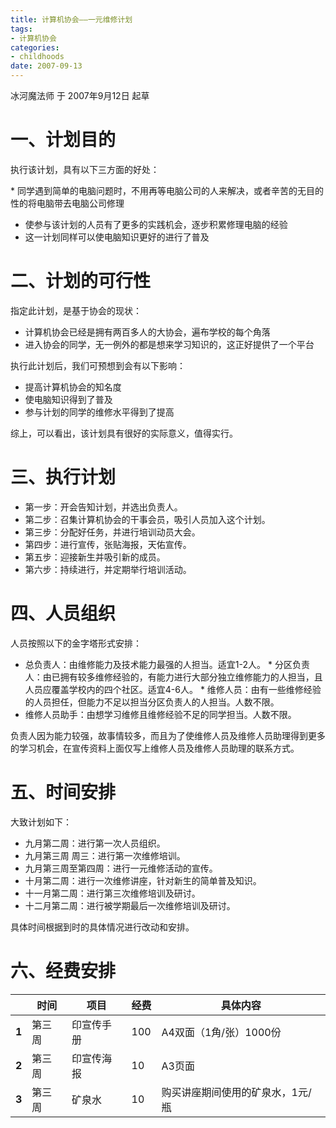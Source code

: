 ```yaml
---
title: 计算机协会——一元维修计划
tags:
- 计算机协会
categories:
- childhoods
date: 2007-09-13
---
```


冰河魔法师 于 2007年9月12日 起草

一、计划目的
====================

执行该计划，具有以下三方面的好处：

* 同学遇到简单的电脑问题时，不用再等电脑公司的人来解决，或者辛苦的无目的性的将电脑带去电脑公司修理
* 使参与该计划的人员有了更多的实践机会，逐步积累修理电脑的经验
* 这一计划同样可以使电脑知识更好的进行了普及

二、计划的可行性
========================

指定此计划，是基于协会的现状：

* 计算机协会已经是拥有两百多人的大协会，遍布学校的每个角落
* 进入协会的同学，无一例外的都是想来学习知识的，这正好提供了一个平台

执行此计划后，我们可预想到会有以下影响：

* 提高计算机协会的知名度
* 使电脑知识得到了普及
* 参与计划的同学的维修水平得到了提高

综上，可以看出，该计划具有很好的实际意义，值得实行。

三、执行计划
====================

* 第一步：开会告知计划，并选出负责人。
* 第二步：召集计算机协会的干事会员，吸引人员加入这个计划。
* 第三步：分配好任务，并进行培训动员大会。
* 第四步：进行宣传，张贴海报，天佑宣传。
* 第五步：迎接新生并吸引新的成员。
* 第六步：持续进行，并定期举行培训活动。

四、人员组织
====================

人员按照以下的金字塔形式安排：

* 总负责人：由维修能力及技术能力最强的人担当。适宜1-2人。
* 分区负责人：由已拥有较多维修经验的，有能力进行大部分独立维修能力的人担当，且人员应覆盖学校内的四个社区。适宜4-6人。
* 维修人员：由有一些维修经验的人员担任，但能力不足以担当分区负责人的人担当。人数不限。
* 维修人员助手：由想学习维修且维修经验不足的同学担当。人数不限。

负责人因为能力较强，故事情较多，而且为了使维修人员及维修人员助理得到更多的学习机会，在宣传资料上面仅写上维修人员及维修人员助理的联系方式。

五、时间安排
====================

大致计划如下：

* 九月第二周：进行第一次人员组织。
* 九月第三周 周三：进行第一次维修培训。
* 九月第三周至第四周：进行一元维修活动的宣传。
* 十月第二周：进行一次维修讲座，针对新生的简单普及知识。
* 十一月第二周：进行第三次维修培训及研讨。
* 十二月第二周：进行被学期最后一次维修培训及研讨。

具体时间根据到时的具体情况进行改动和安排。

六、经费安排
====================

|       | **时间** | **项目**   | **经费** | **具体内容**                     |
| ---   | ---      | ---        | ---      | ---                              |
| **1** | 第三周   | 印宣传手册 | 100      | A4双面（1角/张）1000份           |
| **2** | 第三周   | 印宣传海报 | 10       | A3页面                           |
| **3** | 第三周   | 矿泉水     | 10       | 购买讲座期间使用的矿泉水，1元/瓶 |
